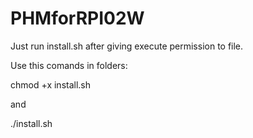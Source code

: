 # PHMforRPI02W
Just run install.sh after giving execute permission to file.

Use this comands in folders:
  
  
  chmod +x install.sh
  
  
  and
  
  
  ./install.sh
